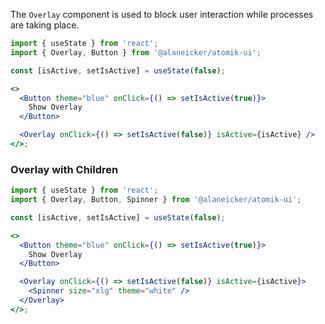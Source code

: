 The `Overlay` component is used to block user interaction while processes are taking place.

```jsx
import { useState } from 'react';
import { Overlay, Button } from '@alaneicker/atomik-ui';

const [isActive, setIsActive] = useState(false);

<>
  <Button theme="blue" onClick={() => setIsActive(true)}>
    Show Overlay
  </Button>

  <Overlay onClick={() => setIsActive(false)} isActive={isActive} />
</>;
```

### Overlay with Children

```jsx
import { useState } from 'react';
import { Overlay, Button, Spinner } from '@alaneicker/atomik-ui';

const [isActive, setIsActive] = useState(false);

<>
  <Button theme="blue" onClick={() => setIsActive(true)}>
    Show Overlay
  </Button>

  <Overlay onClick={() => setIsActive(false)} isActive={isActive}>
    <Spinner size="xlg" theme="white" />
  </Overlay>
</>;
```
